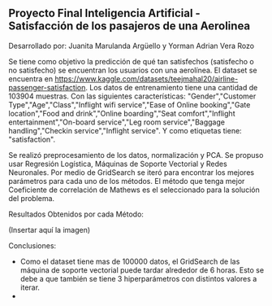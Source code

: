 ## Proyecto Final Inteligencia Artificial - Satisfacción de los pasajeros de una Aerolinea

Desarrollado por: Juanita Marulanda Argüello y Yorman Adrian Vera Rozo

Se tiene como objetivo la predicción de qué tan satisfechos (satisfecho o no satisfecho) se encuentran los usuarios con una aerolínea. El dataset se encuentra en https://www.kaggle.com/datasets/teejmahal20/airline-passenger-satisfaction. Los datos de entrenamiento tiene una cantidad de 103904 muestras. Con las siguientes características: "Gender","Customer Type","Age","Class","Inflight wifi service","Ease of Online booking","Gate location","Food and drink","Online boarding","Seat comfort","Inflight entertainment","On-board service","Leg room service","Baggage handling","Checkin service","Inflight service". Y como etiquetas tiene: "satisfaction".

Se realizó preprocesamiento de los datos, normalización y PCA. Se propuso usar Regresión Logística, Máquinas de Soporte Vectorial y Redes Neuronales. Por medio de GridSearch se iteró para encontrar los mejores parámetros para cada uno de los métodos. El método que tenga mejor Coeficiente de correlación de Mathews es el seleccionado para la solución del problema.

Resultados Obtenidos por cada Método:

(Insertar aquí la imagen)

Conclusiones:

- Como el dataset tiene mas de 100000 datos, el GridSearch de las máquina de soporte vectorial puede tardar alrededor de 6 horas. Esto se debe a que también se tiene 3 hiperparámetros con distintos valores a iterar.
- 
 

